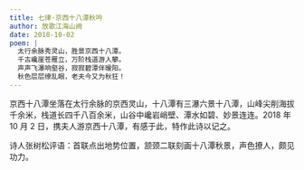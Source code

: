 ```yaml
---
title: 七律·京西十八潭秋吟
author: 放歌江海山阙
date: 2018-10-02
poem: |
  太行余脉秀灵山，胜景京西十八潭。
  千古巉崖苍雁立，万阶栈道游人攀。
  声声飞瀑响壑谷，寂寂碧潭伴暧阳。
  秋色层层缭乱眼，老夫今又为秋狂！
---
```


京西十八潭坐落在太行余脉的京西灵山，十八潭有三瀑六景十八潭，山峰尖削海拔千余米，栈道长四千八百余米，山谷中巉岩峭壁、潭水如碧、妙景连连。2018 年 10 月 2 日，携夫人游京西十八潭，有感于此，特作此诗以记之。

诗人张树松评语：首联点出地势位置，颔颈二联刻画十八潭秋景，声色撩人，颇见功力。
